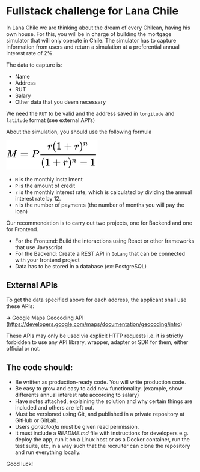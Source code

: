 # Fullstack challenge for Lana Chile

In Lana Chile we are thinking about the dream of every Chilean, having his own house.
For this, you will be in charge of building the mortgage simulator that will only operate in Chile. The simulator has to capture information from users and return a simulation at a preferential annual interest rate of 2%.

The data to capture is:

- Name
- Address
- RUT 
- Salary
- Other data that you deem necessary

We need the `RUT` to be valid and the address saved in `longitude` and `latitude` format (see external API’s)

About the simulation, you should use the following formula


![Formula](./b51ba9c282db44073ef0b373f24f5d223c2d8435.svg)



- `M` is the monthly installment
- `P` is the amount of credit
- `r` is the monthly interest rate, which is calculated by dividing the annual interest rate by 12.
- `n` is the number of payments (the number of months you will pay the loan)

Our recommendation is to carry out two projects, one for Backend and one for Frontend.

- For the Frontend: Build the interactions using React or other frameworks that use Javascript
- For the Backend: Create a REST API in `GoLang` that can be connected with your frontend project
- Data has to be stored in a database (ex: PostgreSQL)



## External APIs
To get the data specified above for each address, the applicant shall use these APIs:

➔ Google Maps Geocoding API (https://developers.google.com/maps/documentation/geocoding/intro)

These APIs may only be used via explicit HTTP requests i.e. it is strictly forbidden to
use any API library, wrapper, adapter or SDK​ for them, either official or not.


## The code should:

- Be written as production-ready code. You will write production code.
- Be easy to grow and easy to add new functionality. (example, show differents annual interest rate according to salary)
- Have notes attached, explaining the solution and why certain things are included and others are left out.
- Must be versioned using Git, and published in a private repository at GitHub or GitLab. 
- Users *gonzaloafa* must be given read permission.
- It must include a *README.md* file with instructions for developers e.g. deploy the app, run it on a Linux host or as a Docker container, run the test suite, etc, in a way such that the recruiter can clone the repository and run everything locally.


Good luck!

